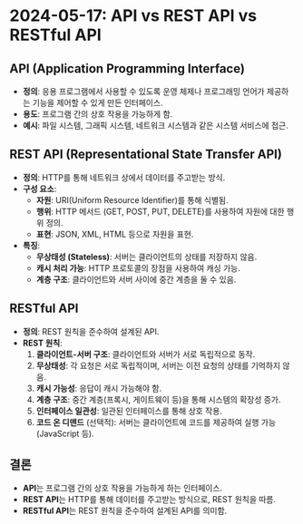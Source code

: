 # 2024-05-17: API vs REST API vs RESTful API

## API (Application Programming Interface)
- **정의**: 응용 프로그램에서 사용할 수 있도록 운영 체제나 프로그래밍 언어가 제공하는 기능을 제어할 수 있게 만든 인터페이스.
- **용도**: 프로그램 간의 상호 작용을 가능하게 함.
- **예시**: 파일 시스템, 그래픽 시스템, 네트워크 시스템과 같은 시스템 서비스에 접근.

## REST API (Representational State Transfer API)
- **정의**: HTTP를 통해 네트워크 상에서 데이터를 주고받는 방식.
- **구성 요소**:
  - **자원**: URI(Uniform Resource Identifier)를 통해 식별됨.
  - **행위**: HTTP 메서드 (GET, POST, PUT, DELETE)를 사용하여 자원에 대한 행위 정의.
  - **표현**: JSON, XML, HTML 등으로 자원을 표현.
- **특징**:
  - **무상태성 (Stateless)**: 서버는 클라이언트의 상태를 저장하지 않음.
  - **캐시 처리 가능**: HTTP 프로토콜의 장점을 사용하여 캐싱 가능.
  - **계층 구조**: 클라이언트와 서버 사이에 중간 계층을 둘 수 있음.

## RESTful API
- **정의**: REST 원칙을 준수하여 설계된 API.
- **REST 원칙**:
  1. **클라이언트-서버 구조**: 클라이언트와 서버가 서로 독립적으로 동작.
  2. **무상태성**: 각 요청은 서로 독립적이며, 서버는 이전 요청의 상태를 기억하지 않음.
  3. **캐시 가능성**: 응답이 캐시 가능해야 함.
  4. **계층 구조**: 중간 계층(프록시, 게이트웨이 등)을 통해 시스템의 확장성 증가.
  5. **인터페이스 일관성**: 일관된 인터페이스를 통해 상호 작용.
  6. **코드 온 디맨드** (선택적): 서버는 클라이언트에 코드를 제공하여 실행 가능(JavaScript 등).

## 결론
- **API**는 프로그램 간의 상호 작용을 가능하게 하는 인터페이스.
- **REST API**는 HTTP를 통해 데이터를 주고받는 방식으로, REST 원칙을 따름.
- **RESTful API**는 REST 원칙을 준수하여 설계된 API를 의미함.
